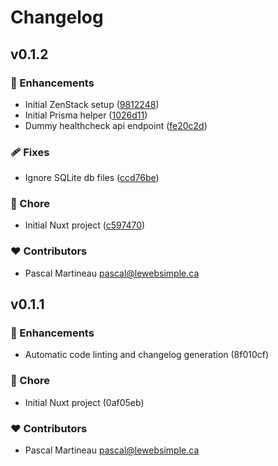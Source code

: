 # Changelog

## v0.1.2


### 🚀 Enhancements

- Initial ZenStack setup ([9812248](https://github.com/lewebsimple/nuxt-zenstack/commit/9812248))
- Initial Prisma helper ([1026d11](https://github.com/lewebsimple/nuxt-zenstack/commit/1026d11))
- Dummy healthcheck api endpoint ([fe20c2d](https://github.com/lewebsimple/nuxt-zenstack/commit/fe20c2d))

### 🩹 Fixes

- Ignore SQLite db files ([ccd76be](https://github.com/lewebsimple/nuxt-zenstack/commit/ccd76be))

### 🏡 Chore

- Initial Nuxt project ([c597470](https://github.com/lewebsimple/nuxt-zenstack/commit/c597470))

### ❤️  Contributors

- Pascal Martineau <pascal@lewebsimple.ca>

## v0.1.1


### 🚀 Enhancements

- Automatic code linting and changelog generation (8f010cf)

### 🏡 Chore

- Initial Nuxt project (0af05eb)

### ❤️  Contributors

- Pascal Martineau <pascal@lewebsimple.ca>

